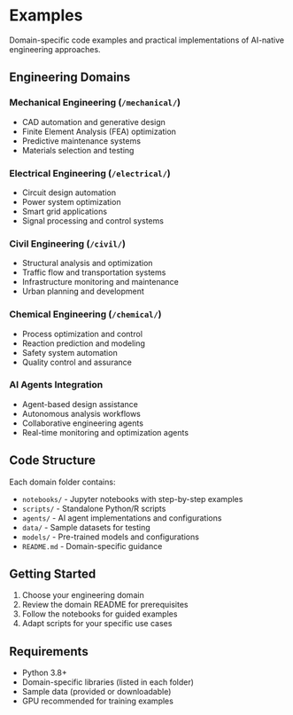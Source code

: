 # Examples

Domain-specific code examples and practical implementations of AI-native engineering approaches.

## Engineering Domains

### Mechanical Engineering (`/mechanical/`)
- CAD automation and generative design
- Finite Element Analysis (FEA) optimization
- Predictive maintenance systems
- Materials selection and testing

### Electrical Engineering (`/electrical/`)
- Circuit design automation
- Power system optimization
- Smart grid applications
- Signal processing and control systems

### Civil Engineering (`/civil/`)
- Structural analysis and optimization
- Traffic flow and transportation systems
- Infrastructure monitoring and maintenance
- Urban planning and development

### Chemical Engineering (`/chemical/`)
- Process optimization and control
- Reaction prediction and modeling
- Safety system automation
- Quality control and assurance

### AI Agents Integration
- Agent-based design assistance
- Autonomous analysis workflows
- Collaborative engineering agents
- Real-time monitoring and optimization agents

## Code Structure

Each domain folder contains:
- `notebooks/` - Jupyter notebooks with step-by-step examples
- `scripts/` - Standalone Python/R scripts
- `agents/` - AI agent implementations and configurations
- `data/` - Sample datasets for testing
- `models/` - Pre-trained models and configurations
- `README.md` - Domain-specific guidance

## Getting Started

1. Choose your engineering domain
2. Review the domain README for prerequisites
3. Follow the notebooks for guided examples
4. Adapt scripts for your specific use cases

## Requirements

- Python 3.8+
- Domain-specific libraries (listed in each folder)
- Sample data (provided or downloadable)
- GPU recommended for training examples
